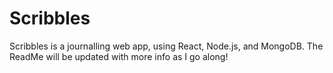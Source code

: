 # Scribbles
Scribbles is a journalling web app, using React, Node.js, and MongoDB. The ReadMe will be updated with more info as I go along!
